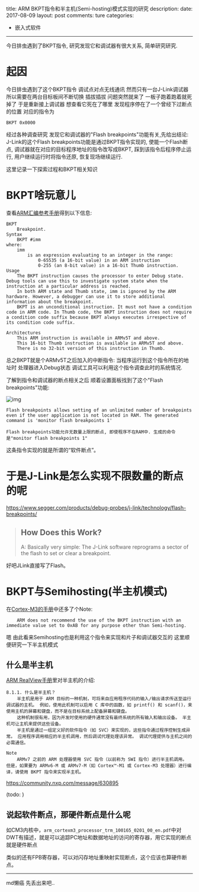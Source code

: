 title: ARM BKPT指令和半主机(Semi-hosting)模式实现的研究
description: 
date: 2017-08-09
layout: post
comments: ture
categories:
- 嵌入式软件
---

今日排虫遇到了BKPT指令, 研究发现它和调试器有很大关系, 简单研究研究.

<!--more-->

起因
==============

今日排虫遇到了这个BKPT指令
调试点对点无线通讯 然而只有一台J-Link调试器 所以需要在两台目标板间不断切换
插拔插拔 
问题突然就来了 一板子跑着跑着就死掉了
于是重新接上调试器 想查看它死在了哪里 
发现程序停在了一个曾经下过断点的位置
对应的指令为

```
BKPT 0x0000
```

经过各种调查研究 发现它和调试器的"Flash breakpoints"功能有关,先给出结论: 
J-Link的这个Flash breakpoints功能是通过BKPT指令实现的, 使能一个Flash断点, 调试器就在对应的目标程序地址的指令改写成BKPT, 踩到该指令后程序停止运行, 用户继续运行时将指令还原, 恢复现场继续运行.

这里记录一下探索过程和BKPT相关知识

BKPT啥玩意儿
==============

查看[ARM汇编参考手册](http://infocenter.arm.com/help/index.jsp?topic=/com.arm.doc.dui0489i/Cihbiggi.html)得到以下信息:
```
BKPT
    Breakpoint.
Syntax
    BKPT #imm
where:
    imm
        is an expression evaluating to an integer in the range:
            0-65535 (a 16-bit value) in an ARM instruction
            0-255 (an 8-bit value) in a 16-bit Thumb instruction.
Usage
    The BKPT instruction causes the processor to enter Debug state. Debug tools can use this to investigate system state when the instruction at a particular address is reached.
    In both ARM state and Thumb state, imm is ignored by the ARM hardware. However, a debugger can use it to store additional information about the breakpoint.
    BKPT is an unconditional instruction. It must not have a condition code in ARM code. In Thumb code, the BKPT instruction does not require a condition code suffix because BKPT always executes irrespective of its condition code suffix.
    
Architectures
    This ARM instruction is available in ARMv5T and above.
    This 16-bit Thumb instruction is available in ARMv5T and above.
    There is no 32-bit version of this instruction in Thumb.
```

总之BKPT就是个ARMv5T之后加入的中断指令: 当程序运行到这个指令所在的地址时 处理器进入Debug状态 调试工具可以利用这个指令调查此时的系统情况.

了解到指令和调试器的断点相关之后 顺着设置面板找到了这个"Flash breakpoints"功能:

![img](/i/em_bkpt_instruct/20170726230109.jpg)

```
Flash breakpoints allows setting of an unlimited number of breakpoints even if the user application is not located in RAM. The generated command is 'monitor flash breakpoints 1'

Flash breakpoints功能允许无数量上限的断点, 即使程序不在RAM中. 生成的命令是"monitor flash breakpoints 1"
```

这条指令实现的就是所谓的“软件断点”。


于是J-Link是怎么实现不限数量的断点的呢
================================================

https://www.segger.com/products/debug-probes/j-link/technology/flash-breakpoints/

> How Does this Work?
> -----------------------
> A: Basically very simple: 
> The J-Link software reprograms a sector of the flash to set or clear a breakpoint.

好吧JLink直接写了Flash。

BKPT与Semihosting(半主机模式)
===================================

在[Cortex-M3的手册](http://infocenter.arm.com/help/index.jsp?topic=/com.arm.doc.dui0552a/BABHCHGB.html#)中还多了个Note:
``` 
    ARM does not recommend the use of the BKPT instruction with an immediate value set to 0xAB for any purpose other than Semi-hosting.
```

嗯 由此看来Semihosting也是利用这个指令来实现和片子和调试器交互的
这里顺便研究一下半主机模式

什么是半主机
-------------------
[ARM RealView手册](http://infocenter.arm.com/help/index.jsp?topic=/com.arm.doc.dui0203ic/Bgbjjgij.html)里对半主机的介绍:

```
8.1.1. 什么是半主机？
    半主机是用于 ARM 目标的一种机制，可将来自应用程序代码的输入/输出请求传送至运行调试器的主机。 例如，使用此机制可以启用 C 库中的函数，如 printf() 和 scanf()，来使用主机的屏幕和键盘，而不是在目标系统上配备屏幕和键盘。
    这种机制很有用，因为开发时使用的硬件通常没有最终系统的所有输入和输出设备。 半主机可让主机来提供这些设备。
    半主机是通过一组定义好的软件指令（如 SVC）来实现的，这些指令通过程序控制生成异常。 应用程序调用相应的半主机调用，然后调试代理处理该异常。 调试代理提供与主机之间的必需通信。
```

```
Note
    ARMv7 之前的 ARM 处理器使用 SVC 指令（以前称为 SWI 指令）进行半主机调用。 但是，如果要为 ARMv6-M 或 ARMv7-M（如 Cortex™-M1 或 Cortex-M3 处理器）进行编译，请使用 BKPT 指令来实现半主机。
```


https://community.nxp.com/message/630895

(todo: )

说起软件断点，那硬件断点是什么呢
--------------------------------



如CM3内核中，`arm_cortexm3_processor_trm_100165_0201_00_en.pdf`中对DWT有描述，就是可以追踪PC地址和数据地址的访问的寄存器，用它实现的断点就是硬件断点

类似的还有FPB寄存器，可以对闪存地址重映射实现断点，这个应该也算硬件断点。


---

md懒癌 先丢出来吧..
